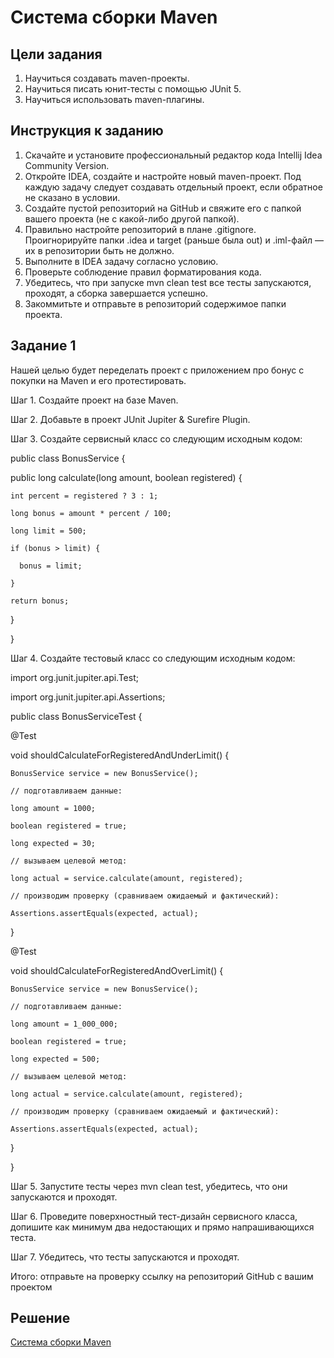 # Система сборки Maven

## Цели задания

1. Научиться создавать maven-проекты.
2. Научиться писать юнит-тесты с помощью JUnit 5.
3. Научиться использовать maven-плагины.

## Инструкция к заданию
1. Скачайте и установите профессиональный редактор кода Intellij Idea Community Version.
2. Откройте IDEA, создайте и настройте новый maven-проект. Под каждую задачу следует создавать отдельный проект, если обратное не сказано в условии.
3. Создайте пустой репозиторий на GitHub и свяжите его с папкой вашего проекта (не с какой-либо другой папкой).
4. Правильно настройте репозиторий в плане .gitignore. Проигнорируйте папки .idea и target (раньше была out) и .iml-файл — их в репозитории быть не должно.
5. Выполните в IDEA задачу согласно условию.
6. Проверьте соблюдение правил форматирования кода.
7. Убедитесь, что при запуске mvn clean test все тесты запускаются, проходят, а сборка завершается успешно.
8. Закоммитьте и отправьте в репозиторий содержимое папки проекта.

## Задание 1 

Нашей целью будет переделать проект с приложением про бонус с покупки на Maven и его протестировать.

Шаг 1. Создайте проект на базе Maven.

Шаг 2. Добавьте в проект JUnit Jupiter & Surefire Plugin.

Шаг 3. Создайте сервисный класс со следующим исходным кодом:

public class BonusService {    

  public long calculate(long amount, boolean registered) {    
  
    int percent = registered ? 3 : 1;    
    
    long bonus = amount * percent / 100;    
    
    long limit = 500;    
    
    if (bonus > limit) {   
    
      bonus = limit;   
      
    }   
    
    return bonus;  
    
  }   
  
}   


Шаг 4. Создайте тестовый класс со следующим исходным кодом:

import org.junit.jupiter.api.Test;   

import org.junit.jupiter.api.Assertions;  

 
public class BonusServiceTest {    

  @Test    
  
  void shouldCalculateForRegisteredAndUnderLimit() {   
  
    BonusService service = new BonusService();  
    
    // подготавливаем данные:    
    
    long amount = 1000;    
    
    boolean registered = true; 
    
    long expected = 30; 
    
    // вызываем целевой метод:  
    
    long actual = service.calculate(amount, registered);   
    
    // производим проверку (сравниваем ожидаемый и фактический):   
    
    Assertions.assertEquals(expected, actual);    
    
  }   
  

  @Test  
  
  void shouldCalculateForRegisteredAndOverLimit() {   
  
    BonusService service = new BonusService();   
    
    // подготавливаем данные:  
    
    long amount = 1_000_000;  
    
    boolean registered = true;   
    
    long expected = 500;    
    
    // вызываем целевой метод:    
    
    long actual = service.calculate(amount, registered);    
    
    // производим проверку (сравниваем ожидаемый и фактический):  
    
    Assertions.assertEquals(expected, actual);   
    
  }   
  
}   


Шаг 5. Запустите тесты через mvn clean test, убедитесь, что они запускаются и проходят.

Шаг 6. Проведите поверхностный тест-дизайн сервисного класса, допишите как минимум два недостающих и прямо напрашивающихся теста.

Шаг 7. Убедитесь, что тесты запускаются и проходят.

Итого: отправьте на проверку ссылку на репозиторий GitHub с вашим проектом

## Решение

[Система сборки Maven](https://github.com/Ev-genia-Moon/Task4Maven/tree/main)
